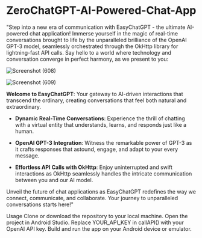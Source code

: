 # ZeroChatGPT-AI-Powered-Chat-App
"Step into a new era of communication with EasyChatGPT - the ultimate AI-powered chat application! Immerse yourself in the magic of real-time conversations brought to life by the unparalleled brilliance of the OpenAI GPT-3 model, seamlessly orchestrated through the OkHttp library for lightning-fast API calls. Say hello to a world where technology and conversation converge in perfect harmony, as we present to you:

![Screenshot (608)](https://github.com/kavishka852/ZeroChatGPT-AI-Powered-Chat-App/assets/102681233/22291e7b-0940-4c55-ba1e-dd9cebadc81b)

![Screenshot (609)](https://github.com/kavishka852/ZeroChatGPT-AI-Powered-Chat-App/assets/102681233/367b6b9e-5321-4708-bbaf-5ecdc3aff946)

**Welcome to EasyChatGPT**: Your gateway to AI-driven interactions that transcend the ordinary, creating conversations that feel both natural and extraordinary.

- **Dynamic Real-Time Conversations**: Experience the thrill of chatting with a virtual entity that understands, learns, and responds just like a human.

- **OpenAI GPT-3 Integration**: Witness the remarkable power of GPT-3 as it crafts responses that astound, engage, and adapt to your every message.

- **Effortless API Calls with OkHttp**: Enjoy uninterrupted and swift interactions as OkHttp seamlessly handles the intricate communication between you and our AI model.

Unveil the future of chat applications as EasyChatGPT redefines the way we connect, communicate, and collaborate. Your journey to unparalleled conversations starts here!"

Usage
Clone or download the repository to your local machine.
Open the project in Android Studio.
Replace YOUR_API_KEY in callAPI() with your OpenAI API key.
Build and run the app on your Android device or emulator.

